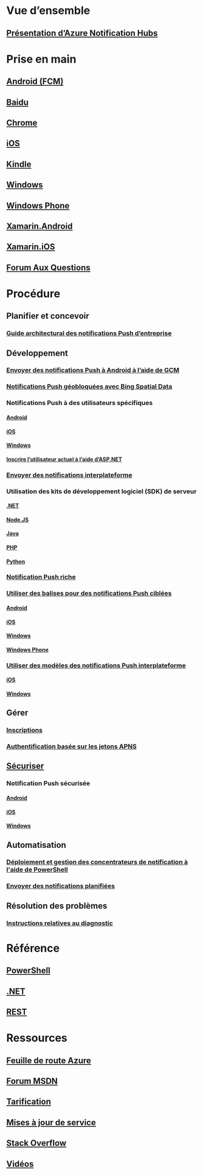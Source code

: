 

# Vue d’ensemble


## [Présentation d’Azure Notification Hubs](notification-hubs-push-notification-overview.md)


# Prise en main


## [Android (FCM)](notification-hubs-android-push-notification-google-fcm-get-started.md)


## [Baidu](notification-hubs-baidu-china-android-notifications-get-started.md)


## [Chrome](notification-hubs-chrome-push-notifications-get-started.md)


## [iOS](notification-hubs-ios-apple-push-notification-apns-get-started.md)


## [Kindle](notification-hubs-kindle-amazon-adm-push-notification.md)


## [Windows](notification-hubs-windows-store-dotnet-get-started-wns-push-notification.md)


## [Windows Phone](notification-hubs-windows-mobile-push-notifications-mpns.md)


## [Xamarin.Android](xamarin-notification-hubs-push-notifications-android-gcm.md)


## [Xamarin.iOS](xamarin-notification-hubs-ios-push-notification-apns-get-started.md)


## [Forum Aux Questions](notification-hubs-push-notification-faq.md)



# Procédure


## Planifier et concevoir


### [Guide architectural des notifications Push d’entreprise](notification-hubs-enterprise-push-notification-architecture.md)



## Développement


### [Envoyer des notifications Push à Android à l’aide de GCM](notification-hubs-android-push-notification-google-gcm-get-started.md)


### [Notifications Push géobloquées avec Bing Spatial Data](notification-hubs-push-bing-spartial-data-geofencing-notification.md)


### Notifications Push à des utilisateurs spécifiques


#### [Android](notification-hubs-aspnet-backend-gcm-android-push-to-user-google-notification.md)


#### [iOS](notification-hubs-aspnet-backend-ios-apple-apns-notification.md)


#### [Windows](notification-hubs-aspnet-backend-windows-dotnet-wns-notification.md)



#### [Inscrire l’utilisateur actuel à l’aide d’ASP.NET](notification-hubs-ios-aspnet-register-user-from-backend-to-push-notification.md)


### [Envoyer des notifications interplateforme](notification-hubs-aspnet-cross-platform-notification.md)


### Utilisation des kits de développement logiciel (SDK) de serveur


#### [.NET](https://msdn.microsoft.com/library/mt414893.aspx)


#### [Node.JS](notification-hubs-nodejs-push-notification-tutorial.md)


#### [Java](notification-hubs-java-push-notification-tutorial.md)


#### [PHP](notification-hubs-php-push-notification-tutorial.md)


#### [Python](notification-hubs-python-push-notification-tutorial.md)


### [Notification Push riche](notification-hubs-aspnet-backend-ios-apple-push-notification-service-apns-rich.md)


### [Utiliser des balises pour des notifications Push ciblées](notification-hubs-tags-segment-push-message.md)


#### [Android](notification-hubs-aspnet-backend-android-xplat-segmented-gcm-push-notification.md)


#### [iOS](notification-hubs-ios-xplat-segmented-apns-push-notification.md)


#### [Windows](notification-hubs-windows-notification-dotnet-push-xplat-segmented-wns.md)


#### [Windows Phone](notification-hubs-windows-phone-push-xplat-segmented-mpns-notification.md)


### [Utiliser des modèles des notifications Push interplateforme](notification-hubs-templates-cross-platform-push-messages.md)


#### [iOS](notification-hubs-ios-xplat-localized-apns-push-notification.md)


#### [Windows](notification-hubs-windows-store-dotnet-xplat-localized-wns-push-notification.md)



## Gérer


### [Inscriptions](notification-hubs-push-notification-registration-management.md)


### [Authentification basée sur les jetons APNS](notification-hubs-push-notification-http2-token-authentification.md)



## [Sécuriser](notification-hubs-push-notification-security.md)


### Notification Push sécurisée


#### [Android](notification-hubs-aspnet-backend-android-secure-google-gcm-push-notification.md)


#### [iOS](notification-hubs-aspnet-backend-ios-push-apple-apns-secure-notification.md)


#### [Windows](notification-hubs-aspnet-backend-windows-dotnet-wns-secure-push-notification.md)



## Automatisation


### [Déploiement et gestion des concentrateurs de notification à l'aide de PowerShell](notification-hubs-deploy-and-manage-powershell.md)


### [Envoyer des notifications planifiées](notification-hubs-send-push-notifications-scheduled.md)



## Résolution des problèmes


### [Instructions relatives au diagnostic](notification-hubs-push-notification-fixer.md)



# Référence


## [PowerShell](/powershell/module/azurerm.notificationhubs)


## [.NET](/dotnet/api/microsoft.azure.notificationhubs)


## [REST](/rest/api/notificationhubs)



# Ressources


## [Feuille de route Azure](https://azure.microsoft.com/roadmap/)


## [Forum MSDN](https://social.msdn.microsoft.com/Forums/azure/en-US/home?forum=notificationhubs)


## [Tarification](https://azure.microsoft.com/pricing/details/notification-hubs/)


## [Mises à jour de service](https://azure.microsoft.com/updates/?product=notification-hubs)


## [Stack Overflow](http://stackoverflow.com/questions/tagged/azure-notificationhub)


## [Vidéos](https://azure.microsoft.com/documentation/videos/index/?services=notification-hubs)
